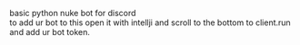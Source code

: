 basic python nuke bot for discord<br/>
to add ur bot to this open it with intellji and scroll to the bottom to client.run and add ur bot token.<br/>
